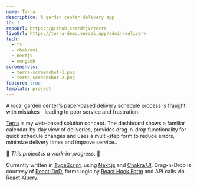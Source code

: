 ```yaml
---
name: Terra
description: A garden center delivery app
id: 1
repoUrl: https://github.com/dtjv/terra
liveUrl: https://terra-demo.vercel.app/admin/delivery
tech:
  - ts
  - chakraui
  - nextjs
  - mongodb
screenshots:
  - terra-screenshot-1.png
  - terra-screenshot-2.png
feature: true
template: project
---
```


<!-- intro -->

A local garden center's paper-based delivery schedule process is fraught with
mistakes - leading to poor service and frustration.

[Terra](https://terra-demo.vercel.app/admin/delivery) is my web-based solution
concept. The dashboard shows a familiar calendar-by-day view of deliveries,
provides drag-n-drop functionality for quick schedule changes and uses a
multi-step form to reduce errors, minimize delivery times and improve service..

🚧 _This project is a work-in-progress_. 🚧

Currently written in [TypeScript](https://www.typescriptlang.org/), using
[Next.js](https://nextjs.org/) and [Chakra UI](https://chakra-ui.com/).
Drag-n-Drop is courtesy of
[React-DnD](https://react-dnd.github.io/react-dnd/about), forms logic by
[React Hook Form](https://react-hook-form.com/) and API calls via
[React-Query](https://react-query.tanstack.com/).

<!-- intro -->
